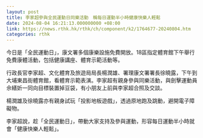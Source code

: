 ```yaml
---
layout: post
title: 李家超參與全民運動日同樂活動　稱每日運動半小時健康快樂人輕鬆
date: 2024-08-04 16:21:13.000000000 +08:00
link: https://news.rthk.hk/rthk/ch/component/k2/1764677-20240804.htm
categories: rthk
---
```


今日是「全民運動日」，康文署多個康樂設施免費開放。18區指定體育館下午舉行免費康體活動，包括健康講座、體育示範活動等。

行政長官李家超、文化體育及旅遊局局長楊潤雄、署理康文署署長徐曉露，下午到大埔東昌街體育館，看體育示範表演。李家超有親身參與同樂活動，與劍擊運動員佘繕妡一同向目標裝置掉豆袋，有小朋友上前與李家超合照及交談。

楊潤雄及徐曉露亦有親身試玩「投影地板遊戲」，透過原地跑及跳動，避開電子障礙物。

李家超說，趁「全民運動日」，帶動大家支持及參與運動，形容每日運動半小時就會「健康快樂人輕鬆」。
